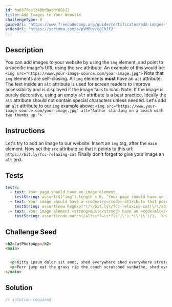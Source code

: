 ```yaml
---
id: bad87fee1348bd9aedf08812
title: Add Images to Your Website
challengeType: 0
guideUrl: 'https://www.freecodecamp.org/guide/certificates/add-images-to-your-website'
videoUrl: 'https://scrimba.com/p/pVMPUv/c8EbJf2'
---
```


## Description
<section id='description'>
You can add images to your website by using the <code>img</code> element, and point to a specific image's URL using the <code>src</code> attribute.
An example of this would be:
<code>&#60img src="https://www.your-image-source.com/your-image.jpg"&#62</code>
Note that <code>img</code> elements are self-closing.
All <code>img</code> elements <strong>must</strong> have an <code>alt</code> attribute. The text inside an <code>alt</code> attribute is used for screen readers to improve accessibility and is displayed if the image fails to load.
Note: If the image is purely decorative, using an empty <code>alt</code> attribute is a best practice.
Ideally the <code>alt</code> attribute should not contain special characters unless needed.
Let's add an <code>alt</code> attribute to our <code>img</code> example above:
<code>&#60img src="https://www.your-image-source.com/your-image.jpg" alt="Author standing on a beach with two thumbs up."&#62</code>
</section>

## Instructions
<section id='instructions'>
Let's try to add an image to our website:
Insert an <code>img</code> tag, after the <code>main</code> element.
Now set the <code>src</code> attribute so that it points to this url:
<code>https://bit.ly/fcc-relaxing-cat</code>
Finally don't forget to give your image an <code>alt</code> text.
</section>

## Tests
<section id='tests'>

```yml
tests:
  - text: Your page should have an image element.
    testString: assert($("img").length > 0, 'Your page should have an image element.');
  - text: Your image should have a <code>src</code> attribute that points to the kitten image.
    testString: assert(new RegExp("\/\/bit.ly\/fcc-relaxing-cat|\/\/s3.amazonaws.com\/freecodecamp\/relaxing-cat.jpg", "gi").test($("img").attr("src")), 'Your image should have a <code>src</code> attribute that points to the kitten image.');
  - text: Your image element <strong>must</strong> have an <code>alt</code> attribute.
    testString: assert(code.match(/alt\s*?=\s*?(\"|\').*(\"|\')/), 'Your image element <strong>must</strong> have an <code>alt</code> attribute.');

```

</section>

## Challenge Seed
<section id='challengeSeed'>

<div id='html-seed'>

```html
<h2>CatPhotoApp</h2>
<main>


  <p>Kitty ipsum dolor sit amet, shed everywhere shed everywhere stretching attack your ankles chase the red dot, hairball run catnip eat the grass sniff.</p>
  <p>Purr jump eat the grass rip the couch scratched sunbathe, shed everywhere rip the couch sleep in the sink fluffy fur catnip scratched.</p>
</main>
```

</div>


</section>

## Solution
<section id='solution'>

```js
// solution required
```
</section>

